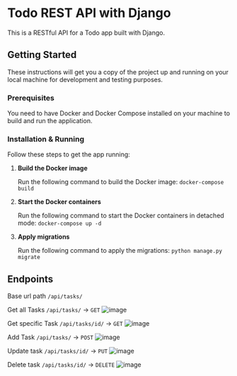 # Todo REST API with Django

This is a RESTful API for a Todo app built with Django.

## Getting Started

These instructions will get you a copy of the project up and running on your local machine for development and testing purposes.

### Prerequisites

You need to have Docker and Docker Compose installed on your machine to build and run the application.

### Installation & Running

Follow these steps to get the app running:

1. **Build the Docker image**

   Run the following command to build the Docker image: `docker-compose build`

2. **Start the Docker containers**

    Run the following command to start the Docker containers in detached mode: `docker-compose up -d`

3. **Apply migrations**

    Run the following command to apply the migrations: `python manage.py migrate`


## Endpoints
   Base url path `/api/tasks/`

   Get all Tasks
   `/api/tasks/` -> `GET`
   ![image](https://github.com/Szymon440/django_rest_framework_todo/assets/75849710/7607df73-0f3d-4418-8f1d-3647c1e40c87)
   
   Get specific Task
   `/api/tasks/id/`  -> `GET`
   ![image](https://github.com/Szymon440/django_rest_framework_todo/assets/75849710/09b65d82-a8d2-4da2-8e4b-de85dec4b6fd)
   
   Add Task
   `/api/tasks/`  -> `POST`
   ![image](https://github.com/Szymon440/django_rest_framework_todo/assets/75849710/5d00d608-cb7e-4ca7-a06a-f9defa25f401)
   
   Update task
   `/api/tasks/id/`  -> `PUT`
   ![image](https://github.com/Szymon440/django_rest_framework_todo/assets/75849710/88e21a53-6a99-43db-899a-4d9a6161bc29)

   Delete task
   `/api/tasks/id/`  -> `DELETE`
   ![image](https://github.com/Szymon440/django_rest_framework_todo/assets/75849710/f946da7b-e1e2-4231-9bf5-efe8cb675363)
